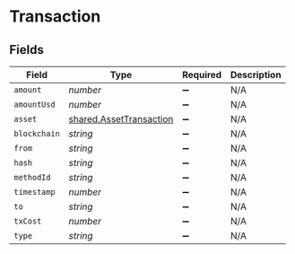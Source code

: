 # Transaction


## Fields

| Field                                                                     | Type                                                                      | Required                                                                  | Description                                                               |
| ------------------------------------------------------------------------- | ------------------------------------------------------------------------- | ------------------------------------------------------------------------- | ------------------------------------------------------------------------- |
| `amount`                                                                  | *number*                                                                  | :heavy_minus_sign:                                                        | N/A                                                                       |
| `amountUsd`                                                               | *number*                                                                  | :heavy_minus_sign:                                                        | N/A                                                                       |
| `asset`                                                                   | [shared.AssetTransaction](../../../sdk/models/shared/assettransaction.md) | :heavy_minus_sign:                                                        | N/A                                                                       |
| `blockchain`                                                              | *string*                                                                  | :heavy_minus_sign:                                                        | N/A                                                                       |
| `from`                                                                    | *string*                                                                  | :heavy_minus_sign:                                                        | N/A                                                                       |
| `hash`                                                                    | *string*                                                                  | :heavy_minus_sign:                                                        | N/A                                                                       |
| `methodId`                                                                | *string*                                                                  | :heavy_minus_sign:                                                        | N/A                                                                       |
| `timestamp`                                                               | *number*                                                                  | :heavy_minus_sign:                                                        | N/A                                                                       |
| `to`                                                                      | *string*                                                                  | :heavy_minus_sign:                                                        | N/A                                                                       |
| `txCost`                                                                  | *number*                                                                  | :heavy_minus_sign:                                                        | N/A                                                                       |
| `type`                                                                    | *string*                                                                  | :heavy_minus_sign:                                                        | N/A                                                                       |